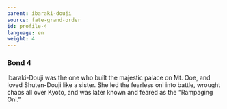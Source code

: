 ```yaml
---
parent: ibaraki-douji
source: fate-grand-order
id: profile-4
language: en
weight: 4
---
```


### Bond 4

Ibaraki-Douji was the one who built the majestic palace on Mt. Ooe, and loved Shuten-Douji like a sister.
She led the fearless oni into battle, wrought chaos all over Kyoto, and was later known and feared as the “Rampaging Oni.”
